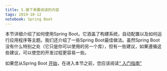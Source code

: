 ```yaml
---
title: 5.接下来要阅读的内容
tags: 2019-10-12
notebook: Spring Boot
---
```

本节详细介绍了如何使用Spring Boot。它涵盖了构建系统，自动配置以及如何运行应用程序等主题。我们还介绍了一些Spring Boot最佳做法。虽然Spring Boot没有什么特别之处（它只是你可以使用的另一个库），但有一些建议，如果遵循这些建议，可以使您的开发过程更容易一些。

如果您从Spring Boot [开始][1]，在进入本节之前，您应该阅读[“ 入门指南”][2]

[1]:https://www.springcloud.cc/spring-boot.html#getting-started
[2]:https://www.springcloud.cc/spring-boot.html#getting-started
